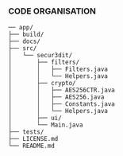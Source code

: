 ### CODE ORGANISATION


    ── app/ 
    ├── build/
    ├── docs/
    ├── src/
    │   └── secur3dit/
    │       ├── filters/
    │       │   ├── Filters.java
    │       │   └── Helpers.java
    │       ├── crypto/
    │       │   ├── AES256CTR.java
    │       │   ├── AES256.java
    │       │   ├── Constants.java
    │       │   └── Helpers.java
    │       ├── ui/
    │       └── Main.java
    ├── tests/
    ├── LICENSE.md
    └── README.md
